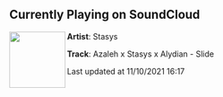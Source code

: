 ## Currently Playing on SoundCloud

[<img align="left" width="100" src="https://i1.sndcdn.com/artworks-XoxjcThbltOBnoAb-5vrmOA-t500x500.jpg">](https://soundcloud.com/stasysmusial/slide)

**Artist**: Stasys 

**Track**: Azaleh x Stasys x Alydian - Slide

Last updated at 11/10/2021 16:17
